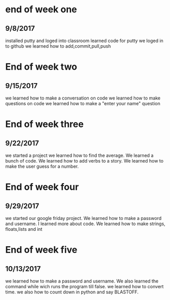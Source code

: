 # end of week one
## 9/8/2017
installed putty and loged into classroom 
learned code for putty we loged in to github 
we learned how to add,commit,pull,push




# End of week two
## 9/15/2017
we learned how to make a conversation on code
we learned how to make questions on code
we learned how to make a "enter your name" question




# End of week three
## 9/22/2017
we started a project we learned how to find the average. We learned a bunch of
code. We learned how to add verbs to a story. We learned how to make the
user guess for a number.



# End of week four
## 9/29/2017
we started our google friday project. We learned how to make a password
and username. I learned more about code. We learned how to make strings,
floats,lists and int



# End of week five
## 10/13/2017
we learned how to make a password and username. We also learned
the command while wich runs the program till false. we learned
how to convert time. we also how to count down in python and say 
BLASTOFF.
